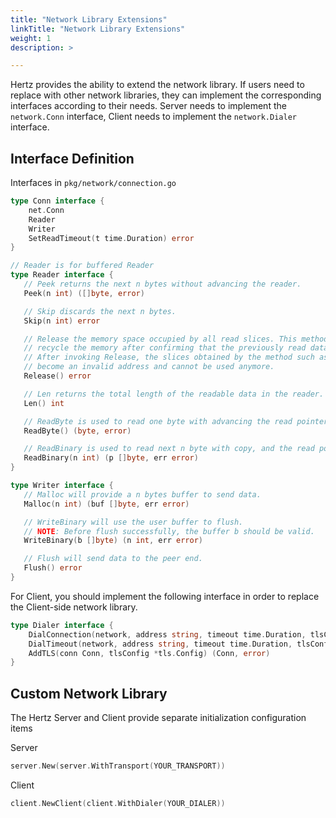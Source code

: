 ```yaml
---
title: "Network Library Extensions"
linkTitle: "Network Library Extensions"
weight: 1
description: >

---
```


Hertz provides the ability to extend the network library. If users need to replace with other network libraries, they can implement the corresponding interfaces according to their needs. Server needs to implement the `network.Conn` interface, Client needs to implement the `network.Dialer` interface.

## Interface Definition

Interfaces in `pkg/network/connection.go`

```go
type Conn interface {
    net.Conn
    Reader
    Writer
    SetReadTimeout(t time.Duration) error
}

// Reader is for buffered Reader
type Reader interface {
   // Peek returns the next n bytes without advancing the reader.
   Peek(n int) ([]byte, error)

   // Skip discards the next n bytes.
   Skip(n int) error

   // Release the memory space occupied by all read slices. This method needs to be executed actively to
   // recycle the memory after confirming that the previously read data is no longer in use.
   // After invoking Release, the slices obtained by the method such as Peek will
   // become an invalid address and cannot be used anymore.
   Release() error

   // Len returns the total length of the readable data in the reader.
   Len() int

   // ReadByte is used to read one byte with advancing the read pointer.
   ReadByte() (byte, error)

   // ReadBinary is used to read next n byte with copy, and the read pointer will be advanced.
   ReadBinary(n int) (p []byte, err error)
}

type Writer interface {
   // Malloc will provide a n bytes buffer to send data.
   Malloc(n int) (buf []byte, err error)

   // WriteBinary will use the user buffer to flush.
   // NOTE: Before flush successfully, the buffer b should be valid.
   WriteBinary(b []byte) (n int, err error)

   // Flush will send data to the peer end.
   Flush() error
}
```

For Client, you should implement the following interface in order to replace the Client-side network library.

```go
type Dialer interface {
    DialConnection(network, address string, timeout time.Duration, tlsConfig *tls.Config) (conn Conn, err error)
    DialTimeout(network, address string, timeout time.Duration, tlsConfig *tls.Config) (conn net.Conn, err error)
    AddTLS(conn Conn, tlsConfig *tls.Config) (Conn, error)
}
```

## Custom Network Library

The Hertz Server and Client provide separate initialization configuration items

Server

```go
server.New(server.WithTransport(YOUR_TRANSPORT))
```

Client

```go
client.NewClient(client.WithDialer(YOUR_DIALER))
```
